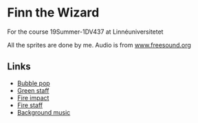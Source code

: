 # Finn the Wizard

For the course 19Summer-1DV437 at Linnéuniversitetet

All the sprites are done by me.
Audio is from www.freesound.org


Links
-----

- [Bubble pop](https://freesound.org/people/DuffyBro/sounds/319107/)
- [Green staff](https://freesound.org/people/josepharaoh99/sounds/368175/)
- [Fire impact](https://freesound.org/people/HighPixel/sounds/431174/)
- [Fire staff](https://freesound.org/people/LiamG_SFX/sounds/334234/)
- [Background music](https://freesound.org/people/B_Sean/sounds/421886/)

[1]: http://r-pkgs.had.co.nz/tests.html
